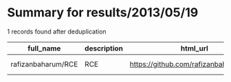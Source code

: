 
# Summary for results/2013/05/19
    
1 records found after deduplication

| full_name | description | html_url | matched_list | matched_count | pushed_at | size | stargazers_count | language | forks_count | vul_ids |
|--------------------|---------------|---------------------------------------|----------------|-----------------|---------------------------|--------|--------------------|------------|---------------|-----------|
| rafizanbaharum/RCE | RCE | https://github.com/rafizanbaharum/RCE | ['rce'] | 1 | 2013-05-19 08:57:05+00:00 | 56 | 0 | nan | 0 | [] |
